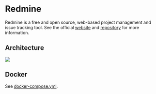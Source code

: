 # Redmine

Redmine is a free and open source, web-based project management and issue tracking tool. See the official [website](https://www.redmine.org) and [repository](https://svn.redmine.org/redmine/) for more information.

## Architecture

<img src="https://github.com/bunkerity/bunkerized-nginx/blob/dev/examples/redmine/architecture.png?raw=true" />

## Docker

See [docker-compose.yml](https://github.com/bunkerity/bunkerized-nginx/blob/master/examples/redmine/docker-compose.yml).
